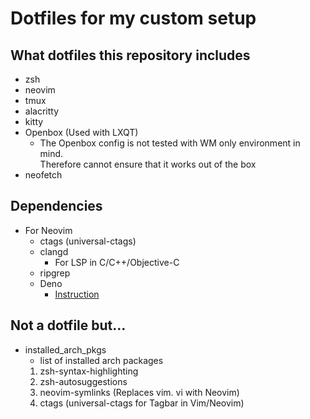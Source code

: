 # Dotfiles for my custom setup

## What dotfiles this repository includes
- zsh
- neovim
- tmux
- alacritty
- kitty
- Openbox (Used with LXQT)
    - The Openbox config is not tested with WM only environment in mind.<br/>
    Therefore cannot ensure that it works out of the box
- neofetch

## Dependencies
- For Neovim
    - ctags (universal-ctags)
    - clangd
        - For LSP in C/C++/Objective-C
    - ripgrep
    - Deno
        - [Instruction](https://deno.land)

## Not a dotfile but...
- installed\_arch\_pkgs
    - list of installed arch packages
    1. zsh-syntax-highlighting
    2. zsh-autosuggestions
    3. neovim-symlinks (Replaces vim. vi with Neovim)
    4. ctags (universal-ctags for Tagbar in Vim/Neovim)
